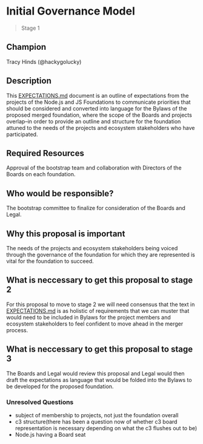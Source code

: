 # Initial Governance Model
>  Stage 1

## Champion

Tracy Hinds (@hackygolucky)

## Description

This [EXPECTATIONS.md][] document is an outline of expectations from the projects of the Node.js and JS Foundations to communicate priorities that should be considered and converted into language for the Bylaws of the proposed merged foundation, where the scope of the Boards and projects overlap–in order to provide an outline and structure for the foundation attuned to the needs of the projects and ecosystem stakeholders who have participated.

## Required Resources

Approval of the bootstrap team and collaboration with Directors of the Boards on each foundation.

## Who would be responsible?

The bootstrap committee to finalize for consideration of the Boards and Legal.

## Why this proposal is important

The needs of the projects and ecosystem stakeholders being voiced through the governance of the foundation for which they are represented is vital for the foundation to succeed.

## What is neccessary to get this proposal to stage 2

For this proposal to move to stage 2 we will need consensus that the text in [EXPECTATIONS.md](./EXPECTATIONS.md) is as holistic of requirements that we can muster that would need to be included in Bylaws for the project members and ecosystem stakeholders to feel confident to move ahead in the merger process. 

## What is neccessary to get this proposal to stage 3

The Boards and Legal would review this proposal and Legal would then draft the expectations as language that would be folded into the Bylaws to be developed for the proposed foundation.

[EXPECTATIONS.md]: ./EXPECTATIONS.md

### Unresolved Questions
- subject of membership to projects, not just the foundation overall
- c3 structure(there has been a question now of whether c3 board representation is necessary depending on what the c3 flushes out to be)
- Node.js having a Board seat
